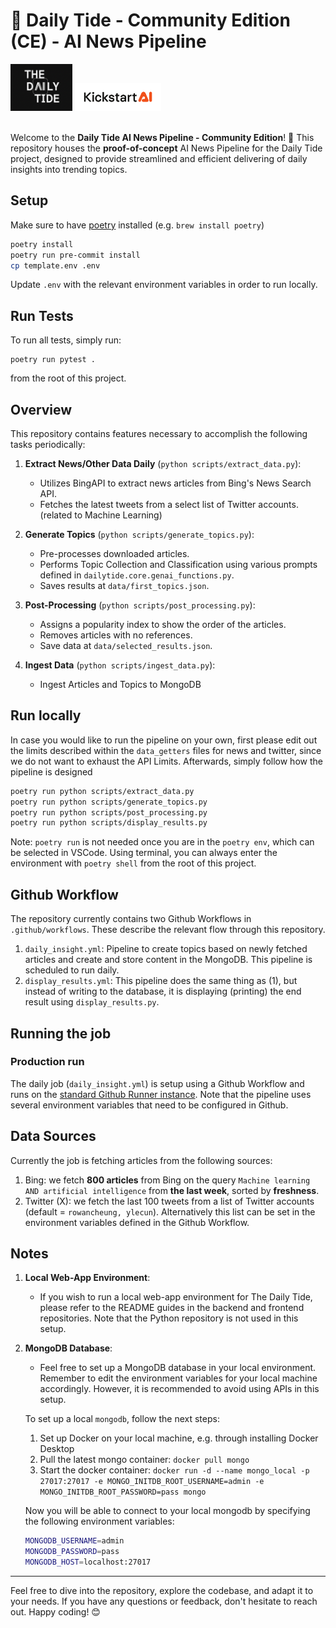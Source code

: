 # 🌊 Daily Tide - Community Edition (CE) - AI News Pipeline

<img src="https://github.com/Kickstartai-product/dailytide-community-edition/blob/main/repo-assets/logo.png?raw=true" height="75" /> <img src="https://github.com/Kickstartai-product/dailytide-community-edition/blob/main/repo-assets/logo-kai.png?raw=true" height="45" /><br><br>

Welcome to the **Daily Tide AI News Pipeline - Community Edition**! 🌊 This repository houses the **proof-of-concept** AI News Pipeline for the Daily Tide project, designed to provide streamlined and efficient delivering of daily insights into trending topics.

## Setup

Make sure to have [poetry](https://python-poetry.org) installed (e.g. `brew install poetry`)

```bash
poetry install
poetry run pre-commit install
cp template.env .env
```

Update `.env` with the relevant environment variables in order to run locally.

## Run Tests

To run all tests, simply run:

```
poetry run pytest .
```

from the root of this project.

## Overview

This repository contains features necessary to accomplish the following tasks periodically:

1. **Extract News/Other Data Daily** (`python scripts/extract_data.py`):

   - Utilizes BingAPI to extract news articles from Bing's News Search API.
   - Fetches the latest tweets from a select list of Twitter accounts. (related to Machine Learning)

2. **Generate Topics** (`python scripts/generate_topics.py`):

   - Pre-processes downloaded articles.
   - Performs Topic Collection and Classification using various prompts defined in `dailytide.core.genai_functions.py`.
   - Saves results at `data/first_topics.json`.

3. **Post-Processing** (`python scripts/post_processing.py`):

   - Assigns a popularity index to show the order of the articles.
   - Removes articles with no references.
   - Save data at `data/selected_results.json`.

4. **Ingest Data** (`python scripts/ingest_data.py`):
   - Ingest Articles and Topics to MongoDB

## Run locally

In case you would like to run the pipeline on your own, first please edit out the limits described within the `data_getters` files for news and twitter, since we do not want to exhaust the API Limits. Afterwards, simply follow how the pipeline is designed

```bash
poetry run python scripts/extract_data.py
poetry run python scripts/generate_topics.py
poetry run python scripts/post_processing.py
poetry run python scripts/display_results.py
```

Note: `poetry run` is not needed once you are in the `poetry env`, which can be selected in VSCode. Using terminal, you can always enter the environment with `poetry shell` from the root of this project.

## Github Workflow

The repository currently contains two Github Workflows in `.github/workflows`. These describe the relevant flow through this repository.

1. `daily_insight.yml`: Pipeline to create topics based on newly fetched articles and create and store content in the MongoDB. This pipeline is scheduled to run daily.
2. `display_results.yml`: This pipeline does the same thing as (1), but instead of writing to the database, it is displaying (printing) the end result using `display_results.py`.

## Running the job

### Production run

The daily job (`daily_insight.yml`) is setup using a Github Workflow and runs on the [standard Github Runner instance](https://docs.github.com/en/actions/using-github-hosted-runners/about-github-hosted-runners). Note that the pipeline uses several environment variables that need to be configured in Github.

## Data Sources

Currently the job is fetching articles from the following sources:

1. Bing: we fetch **800 articles** from Bing on the query `Machine learning AND artificial intelligence` from **the last week**, sorted by **freshness**.
2. Twitter (X): we fetch the last 100 tweets from a list of Twitter accounts (default = `rowancheung, ylecun`). Alternatively this list can be set in the environment variables defined in the Github Workflow.

## Notes

1. **Local Web-App Environment**:

   - If you wish to run a local web-app environment for The Daily Tide, please refer to the README guides in the backend and frontend repositories. Note that the Python repository is not used in this setup.

2. **MongoDB Database**:

   - Feel free to set up a MongoDB database in your local environment. Remember to edit the environment variables for your local machine accordingly. However, it is recommended to avoid using APIs in this setup.

   To set up a local `mongodb`, follow the next steps:

   1. Set up Docker on your local machine, e.g. through installing Docker Desktop
   2. Pull the latest mongo container: `docker pull mongo`
   3. Start the docker container: `docker run -d --name mongo_local -p 27017:27017 -e MONGO_INITDB_ROOT_USERNAME=admin -e MONGO_INITDB_ROOT_PASSWORD=pass mongo`

   Now you will be able to connect to your local mongodb by specifying the following environment variables:

   ```bash
   MONGODB_USERNAME=admin
   MONGODB_PASSWORD=pass
   MONGODB_HOST=localhost:27017
   ```

---

Feel free to dive into the repository, explore the codebase, and adapt it to your needs. If you have any questions or feedback, don't hesitate to reach out. Happy coding! 😊
